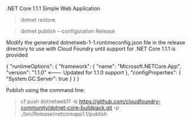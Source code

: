 .NET Core 1.1.1 Simple Web Application

> dotnet restore

> dotnet publish --configuration Release

Modify the generated dotnetweb-1-1.runtimeconfig.json file in the release directory to use with Cloud Foundry until support for .NET Core 1.1.1 is provided

{
  "runtimeOptions": {
    "framework": {
      "name": "Microsoft.NETCore.App",
      "version": "1.1.0"  <--- Updated for 1.1.0 support
    },
    "configProperties": {
      "System.GC.Server": true
    }
  }
}

Publish using the command line:
> cf push dotnetweb11 -b https://github.com/cloudfoundry-community/dotnet-core-buildpack.git -p ./bin/Release/netcoreapp1.1/publish
